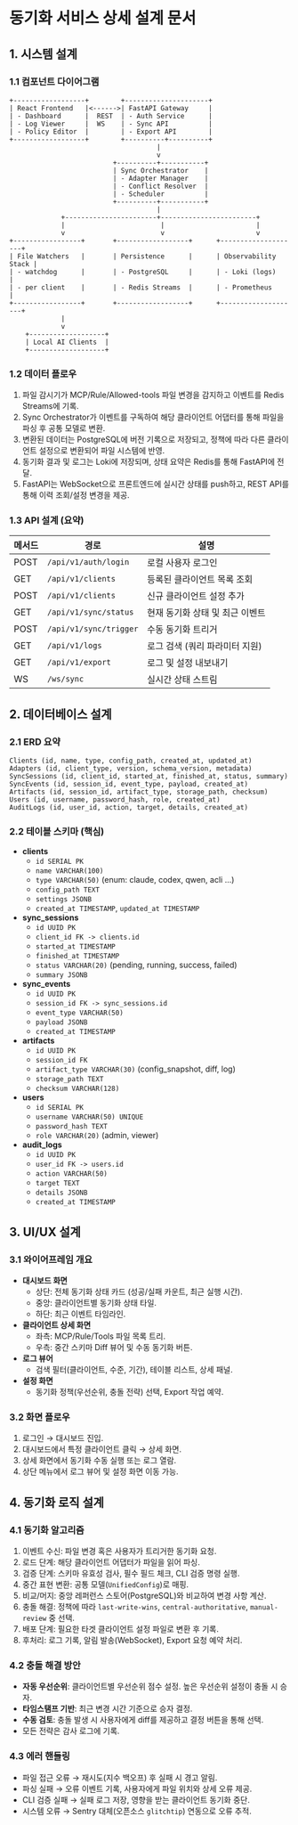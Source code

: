 # 동기화 서비스 상세 설계 문서

## 1. 시스템 설계

### 1.1 컴포넌트 다이어그램
```
+------------------+        +---------------------+
| React Frontend   |<------>| FastAPI Gateway     |
| - Dashboard      |  REST  | - Auth Service      |
| - Log Viewer     |  WS    | - Sync API          |
| - Policy Editor  |        | - Export API        |
+------------------+        +----------+----------+
                                     |
                                     v
                          +----------+-----------+
                          | Sync Orchestrator    |
                          | - Adapter Manager    |
                          | - Conflict Resolver  |
                          | - Scheduler          |
                          +----------+-----------+
                                     |
             +-----------------------+------------------------+
             |                        |                       |
             v                        v                       v
+-----------------+       +------------------+      +--------------------+
| File Watchers   |       | Persistence      |      | Observability Stack |
| - watchdog      |       | - PostgreSQL     |      | - Loki (logs)       |
| - per client    |       | - Redis Streams  |      | - Prometheus        |
+-----------------+       +------------------+      +--------------------+
             |
             v
    +-------------------+
    | Local AI Clients  |
    +-------------------+
```

### 1.2 데이터 플로우
1. 파일 감시기가 MCP/Rule/Allowed-tools 파일 변경을 감지하고 이벤트를 Redis Streams에 기록.
2. Sync Orchestrator가 이벤트를 구독하여 해당 클라이언트 어댑터를 통해 파일을 파싱 후 공통 모델로 변환.
3. 변환된 데이터는 PostgreSQL에 버전 기록으로 저장되고, 정책에 따라 다른 클라이언트 설정으로 변환되어 파일 시스템에 반영.
4. 동기화 결과 및 로그는 Loki에 저장되며, 상태 요약은 Redis를 통해 FastAPI에 전달.
5. FastAPI는 WebSocket으로 프론트엔드에 실시간 상태를 push하고, REST API를 통해 이력 조회/설정 변경을 제공.

### 1.3 API 설계 (요약)
| 메서드 | 경로 | 설명 |
| --- | --- | --- |
| POST | `/api/v1/auth/login` | 로컬 사용자 로그인 |
| GET | `/api/v1/clients` | 등록된 클라이언트 목록 조회 |
| POST | `/api/v1/clients` | 신규 클라이언트 설정 추가 |
| GET | `/api/v1/sync/status` | 현재 동기화 상태 및 최근 이벤트 |
| POST | `/api/v1/sync/trigger` | 수동 동기화 트리거 |
| GET | `/api/v1/logs` | 로그 검색 (쿼리 파라미터 지원) |
| GET | `/api/v1/export` | 로그 및 설정 내보내기 |
| WS | `/ws/sync` | 실시간 상태 스트림 |

## 2. 데이터베이스 설계

### 2.1 ERD 요약
```
Clients (id, name, type, config_path, created_at, updated_at)
Adapters (id, client_type, version, schema_version, metadata)
SyncSessions (id, client_id, started_at, finished_at, status, summary)
SyncEvents (id, session_id, event_type, payload, created_at)
Artifacts (id, session_id, artifact_type, storage_path, checksum)
Users (id, username, password_hash, role, created_at)
AuditLogs (id, user_id, action, target, details, created_at)
```

### 2.2 테이블 스키마 (핵심)
- **clients**
  - `id SERIAL PK`
  - `name VARCHAR(100)`
  - `type VARCHAR(50)` (enum: claude, codex, qwen, acli ...)
  - `config_path TEXT`
  - `settings JSONB`
  - `created_at TIMESTAMP`, `updated_at TIMESTAMP`
- **sync_sessions**
  - `id UUID PK`
  - `client_id FK -> clients.id`
  - `started_at TIMESTAMP`
  - `finished_at TIMESTAMP`
  - `status VARCHAR(20)` (pending, running, success, failed)
  - `summary JSONB`
- **sync_events**
  - `id UUID PK`
  - `session_id FK -> sync_sessions.id`
  - `event_type VARCHAR(50)`
  - `payload JSONB`
  - `created_at TIMESTAMP`
- **artifacts**
  - `id UUID PK`
  - `session_id FK`
  - `artifact_type VARCHAR(30)` (config_snapshot, diff, log)
  - `storage_path TEXT`
  - `checksum VARCHAR(128)`
- **users**
  - `id SERIAL PK`
  - `username VARCHAR(50) UNIQUE`
  - `password_hash TEXT`
  - `role VARCHAR(20)` (admin, viewer)
- **audit_logs**
  - `id UUID PK`
  - `user_id FK -> users.id`
  - `action VARCHAR(50)`
  - `target TEXT`
  - `details JSONB`
  - `created_at TIMESTAMP`

## 3. UI/UX 설계

### 3.1 와이어프레임 개요
- **대시보드 화면**
  - 상단: 전체 동기화 상태 카드 (성공/실패 카운트, 최근 실행 시간).
  - 중앙: 클라이언트별 동기화 상태 타일.
  - 하단: 최근 이벤트 타임라인.
- **클라이언트 상세 화면**
  - 좌측: MCP/Rule/Tools 파일 목록 트리.
  - 우측: 중간 스키마 Diff 뷰어 및 수동 동기화 버튼.
- **로그 뷰어**
  - 검색 필터(클라이언트, 수준, 기간), 테이블 리스트, 상세 패널.
- **설정 화면**
  - 동기화 정책(우선순위, 충돌 전략) 선택, Export 작업 예약.

### 3.2 화면 플로우
1. 로그인 → 대시보드 진입.
2. 대시보드에서 특정 클라이언트 클릭 → 상세 화면.
3. 상세 화면에서 동기화 수동 실행 또는 로그 열람.
4. 상단 메뉴에서 로그 뷰어 및 설정 화면 이동 가능.

## 4. 동기화 로직 설계

### 4.1 동기화 알고리즘
1. 이벤트 수신: 파일 변경 혹은 사용자가 트리거한 동기화 요청.
2. 로드 단계: 해당 클라이언트 어댑터가 파일을 읽어 파싱.
3. 검증 단계: 스키마 유효성 검사, 필수 필드 체크, CLI 검증 명령 실행.
4. 중간 표현 변환: 공통 모델(`UnifiedConfig`)로 매핑.
5. 비교/머지: 중앙 레퍼런스 스토어(PostgreSQL)와 비교하여 변경 사항 계산.
6. 충돌 해결: 정책에 따라 `last-write-wins`, `central-authoritative`, `manual-review` 중 선택.
7. 배포 단계: 필요한 타겟 클라이언트 설정 파일로 변환 후 기록.
8. 후처리: 로그 기록, 알림 발송(WebSocket), Export 요청 예약 처리.

### 4.2 충돌 해결 방안
- **자동 우선순위**: 클라이언트별 우선순위 점수 설정. 높은 우선순위 설정이 충돌 시 승자.
- **타임스탬프 기반**: 최근 변경 시간 기준으로 승자 결정.
- **수동 검토**: 충돌 발생 시 사용자에게 diff를 제공하고 결정 버튼을 통해 선택.
- 모든 전략은 감사 로그에 기록.

### 4.3 에러 핸들링
- 파일 접근 오류 → 재시도(지수 백오프) 후 실패 시 경고 알림.
- 파싱 실패 → 오류 이벤트 기록, 사용자에게 파일 위치와 상세 오류 제공.
- CLI 검증 실패 → 실패 로그 저장, 영향을 받는 클라이언트 동기화 중단.
- 시스템 오류 → Sentry 대체(오픈소스 `glitchtip`) 연동으로 오류 추적.

